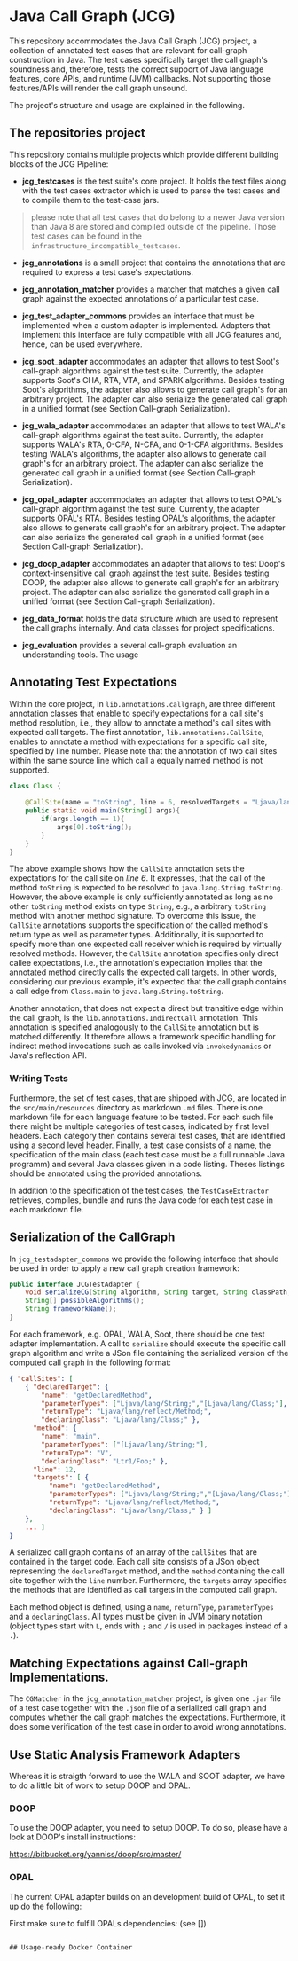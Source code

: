 # Java Call Graph (JCG)
This repository accommodates the Java Call Graph (JCG) project, a collection of annotated test cases
that are relevant for call-graph construction in Java. The test cases specifically target the call
graph's soundness and, therefore, tests the correct support of Java language features, core APIs, and
runtime (JVM) callbacks. Not supporting those features/APIs will render the call graph unsound.

The project's structure and usage are explained in the following.

## The repositories project

This repository contains multiple projects which provide different building blocks of the JCG Pipeline:

- **jcg_testcases** is the test suite's core project. It holds the test files along with 
the test cases extractor which is used to parse the test cases and to compile them to the test-case jars. 
> please note that all test cases that do belong to a newer Java version than Java 8 are stored and
> compiled outside of the pipeline. Those test cases can be found in the `infrastructure_incompatible_testcases`.

- **jcg_annotations** is a small project that contains the annotations that are required to express
a test case's expectations. 

- **jcg_annotation_matcher** provides a matcher that matches a given call graph against the expected
annotations of a particular test case. 

- **jcg_test_adapter_commons** provides an interface that must be implemented when a custom adapter
is implemented. Adapters that implement this interface are fully compatible with all JCG features and,
hence, can be used everywhere.

- **jcg_soot_adapter** accommodates an adapter that allows to test Soot's call-graph algorithms
against the test suite. Currently, the adapter supports Soot's CHA, RTA, VTA, and SPARK algorithms.
Besides testing Soot's algorithms, the adapter also allows to generate call graph's for an arbitrary
project. The adapter can also serialize the generated call graph in a unified format
(see Section Call-graph Serialization).

- **jcg_wala_adapter** accommodates an adapter that allows to test WALA's call-graph algorithms
against the test suite. Currently, the adapter supports WALA's RTA, 0-CFA, N-CFA, and 0-1-CFA algorithms.
Besides testing WALA's algorithms, the adapter also allows to generate call graph's for an arbitrary
project. The adapter can also serialize the generated call graph in a unified format
(see Section Call-graph Serialization).

- **jcg_opal_adapter** accommodates an adapter that allows to test OPAL's call-graph algorithm
against the test suite. Currently, the adapter supports OPAL's RTA.
Besides testing OPAL's algorithms, the adapter also allows to generate call graph's for an arbitrary
project. The adapter can also serialize the generated call graph in a unified format
(see Section Call-graph Serialization).

- **jcg_doop_adapter** accommodates an adapter that allows to test Doop's context-insensitive call graph
against the test suite. Besides testing DOOP, the adapter also allows to generate call graph's for an arbitrary
project. The adapter can also serialize the generated call graph in a unified format
(see Section Call-graph Serialization).

- **jcg_data_format** holds the data structure which are used to represent the call graphs internally.
And data classes for project specifications.

- **jcg_evaluation** provides a several call-graph evaluation an understanding tools. The usage

## Annotating Test Expectations

Within the core project, in `lib.annotations.callgraph`, are three different annotation classes that enable to specify expectations
for a call site's method resolution, i.e., they allow to annotate a method's call sites with expected call targets.
The first annotation, `lib.annotations.CallSite`, enables to annotate a method with expectations for a specific call site,
specified by line number. Please note that the annotation of two call sites within the same source line which call a
equally named method is not supported.

```java
class Class {
    
    @CallSite(name = "toString", line = 6, resolvedTargets = "Ljava/lang/String;")
    public static void main(String[] args){ 
        if(args.length == 1){
            args[0].toString();
        }
    }
}
```

The above example shows how the `CallSite` annotation sets the expectations for the call site on *line 6*. It expresses,
that the call of the method `toString` is expected to be resolved to `java.lang.String.toString`. However, the above
example is only sufficiently annotated as long as no other `toString` method exists on type `String`, e.g., a arbitrary 
`toString` method with another method signature. To overcome this issue, the `CallSite` annotations supports the
specification of the called method's return type as well as parameter types. Additionally, it is supported to specify more
than one expected call receiver which is required by virtually resolved methods. However, the `CallSite` annotation specifies
only direct callee expectations, i.e., the annotation's expectation implies that the annotated method directly calls the
expected call targets. In other words, considering our previous example, it's expected that the call graph contains
a call edge from `Class.main` to `java.lang.String.toString`.

Another annotation, that does not expect a direct but transitive edge within the call graph, is the
`lib.annotations.IndirectCall` annotation. This annotation is specified analogously to the `CallSite` annotation but
is matched differently. It therefore allows a framework specific handling for indirect method invocations such as calls invoked
via `invokedynamics` or Java's reflection API.

### Writing Tests

Furthermore, the set of test cases, that are shipped with JCG, are located in the `src/main/resources`
directory as markdown `.md` files.
There is one markdown file for each language feature to be tested.
For each such file there might be multiple categories of test cases, indicated
by first level headers.
Each category then contains several test cases, that are identified using a second level
header.
Finally, a test case consists of a name, the specification of the main class (each test case must be a full
runnable Java programm) and several Java classes given in a code listing.
Theses listings should be annotated using the provided annotations.

In addition to the specification of the test cases, the `TestCaseExtractor` retrieves, compiles, bundle and
runs the Java code for each test case in each markdown file.

## Serialization of the CallGraph
In `jcg_testadapter_commons` we provide the following interface that should be used in order to apply a
new call graph creation framework:

```java
public interface JCGTestAdapter {
    void serializeCG(String algorithm, String target, String classPath, String outputFile) throws Exception;
    String[] possibleAlgorithms();
    String frameworkName();
}
```

For each framework, e.g. OPAL, WALA, Soot, there should be one test adapter implementation.
A call to `serialize` should execute the specific call graph algorithm and write a JSon file containing
the serialized version of the computed  call graph in the following format:

```json
{ "callSites": [
    { "declaredTarget": {
        "name": "getDeclaredMethod",
        "parameterTypes": ["Ljava/lang/String;","[Ljava/lang/Class;"],
        "returnType": "Ljava/lang/reflect/Method;",
        "declaringClass": "Ljava/lang/Class;" },
      "method": {
        "name": "main",
        "parameterTypes": ["[Ljava/lang/String;"],
        "returnType": "V",
        "declaringClass": "Ltr1/Foo;" },
      "line": 12,
      "targets": [ {
          "name": "getDeclaredMethod",
          "parameterTypes": ["Ljava/lang/String;","[Ljava/lang/Class;"],
          "returnType": "Ljava/lang/reflect/Method;",
          "declaringClass": "Ljava/lang/Class;" } ]
    },
    ... ]
}
```

A serialized call graph contains of an array of the `callSites` that are contained in the target code.
Each call site consists of a JSon object representing the `declaredTarget` method, and the `method`
containing the call site together with the `line` number. Furthermore, the `targets` array specifies the methods
that are identified as call targets in the computed call graph.

Each method object is defined, using a `name`, `returnType`, `parameterTypes` and a `declaringClass`.
All types must be given in JVM binary notation (object types start with `L`, ends with `;` and `/` is used in packages
instead of a `.`).

## Matching Expectations against Call-graph Implementations.
The `CGMatcher` in the `jcg_annotation_matcher` project, is given one `.jar` file of a test case together with the
`.json` file of a serialized call graph and computes whether the call graph matches the expectations.
Furthermore, it does some verification of the test case in order to avoid wrong annotations.

## Use Static Analysis Framework Adapters

Whereas it is straigth forward to use the WALA and SOOT adapter, we have to do a little bit of work
to setup DOOP and OPAL.

### DOOP
To use the DOOP adapter, you need to setup DOOP. To do so, please have a look at DOOP's install instructions:

https://bitbucket.org/yanniss/doop/src/master/

### OPAL
The current OPAL adapter builds on an development build of OPAL, to set it up do the following:

First make sure to fulfill OPALs dependencies: (see [])

``````

## Usage-ready Docker Container



